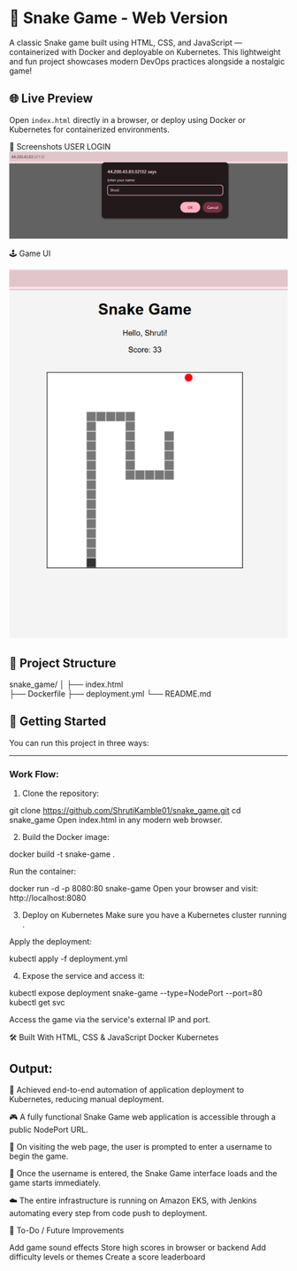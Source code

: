 # 🐍 Snake Game - Web Version

A classic Snake game built using HTML, CSS, and JavaScript — containerized with Docker and deployable on Kubernetes. This lightweight and fun project showcases modern DevOps practices alongside a nostalgic game!

## 🌐 Live Preview

Open `index.html` directly in a browser, or deploy using Docker or Kubernetes for containerized environments.

📸 Screenshots
USER LOGIN
![Snake Game Screenshot](./ss1.png)

🕹 Game UI


![Snake Game Screenshot](./ss2.png)

## 📁 Project Structure

snake_game/
│
├── index.html  
├── Dockerfile 
├── deployment.yml 
└── README.md 
## 🚀 Getting Started

You can run this project in three ways:

---

### Work Flow:

1. Clone the repository:

git clone https://github.com/ShrutiKamble01/snake_game.git
cd snake_game
Open index.html in any modern web browser.


2. Build the Docker image:

docker build -t snake-game .

Run the container:

docker run -d -p 8080:80 snake-game
Open your browser and visit: http://localhost:8080

3. Deploy on Kubernetes
Make sure you have a Kubernetes cluster running .

Apply the deployment:

kubectl apply -f deployment.yml

4. Expose the service and access it:


kubectl expose deployment snake-game --type=NodePort --port=80
kubectl get svc


Access the game via the service's external IP and port.

🛠️ Built With
HTML, CSS & JavaScript
Docker
Kubernetes


## Output:

🚀 Achieved end-to-end automation of application deployment to Kubernetes, reducing manual deployment.

🎮 A fully functional Snake Game web application is accessible through a public NodePort URL.

🔐 On visiting the web page, the user is prompted to enter a username to begin the game.

🐍 Once the username is entered, the Snake Game interface loads and the game starts immediately.

☁️ The entire infrastructure is running on Amazon EKS, with Jenkins automating every step from code push to deployment.


📌 To-Do / Future Improvements

Add game sound effects
Store high scores in browser or backend
Add difficulty levels or themes
Create a score leaderboard
